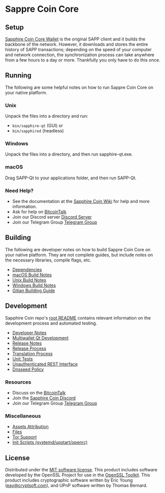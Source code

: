 Sappre Coin Core
=============

Setup
---------------------
[Sapphire Coin Core Wallet](https://sappcoin.com/#wallets) is the original SAPP client and it builds the backbone of the network. However, it downloads and stores the entire history of SAPP transactions; depending on the speed of your computer and network connection, the synchronization process can take anywhere from a few hours to a day or more. Thankfully you only have to do this once.

Running
---------------------
The following are some helpful notes on how to run Sappre Coin Core on your native platform.

### Unix

Unpack the files into a directory and run:

- `bin/sapphire-qt` (GUI) or
- `bin/sapphired` (headless)

### Windows

Unpack the files into a directory, and then run sapphire-qt.exe.

### macOS

Drag SAPP-Qt to your applications folder, and then run SAPP-Qt.

### Need Help?

* See the documentation at the [Sapphire Coin Wiki](https://github.com/PIVX-Project/PIVX/wiki)
for help and more information.
* Ask for help on [BitcoinTalk](https://bitcointalk.org/index.php?topic=5144109)
* Join our Discord server [Discord Server](https://discord.gg/zgcXB76)
* Join our Telegram Group [Telegram Group](https://t.me/sapphirecore)

Building
---------------------
The following are developer notes on how to build Sappre Coin Core on your native platform. They are not complete guides, but include notes on the necessary libraries, compile flags, etc.

- [Dependencies](dependencies.md)
- [macOS Build Notes](build-osx.md)
- [Unix Build Notes](build-unix.md)
- [Windows Build Notes](build-windows.md)
- [Gitian Building Guide](gitian-building.md)

Development
---------------------
Sapphire Coin repo's [root README](/README.md) contains relevant information on the development process and automated testing.

- [Developer Notes](developer-notes.md)
- [Multiwallet Qt Development](multiwallet-qt.md)
- [Release Notes](release-notes.md)
- [Release Process](release-process.md)
- [Translation Process](translation_process.md)
- [Unit Tests](unit-tests.md)
- [Unauthenticated REST Interface](REST-interface.md)
- [Dnsseed Policy](dnsseed-policy.md)

### Resources
* Discuss on the [BitcoinTalk](https://bitcointalk.org/index.php?topic=5144109)
* Join the [Sapphire Coin Discord](https://discord.gg/Rkxu77S)
* Join our Telegram Group [Telegram Group](https://t.me/sapphirecore)

### Miscellaneous
- [Assets Attribution](assets-attribution.md)
- [Files](files.md)
- [Tor Support](tor.md)
- [Init Scripts (systemd/upstart/openrc)](init.md)

License
---------------------
Distributed under the [MIT software license](/COPYING).
This product includes software developed by the OpenSSL Project for use in the [OpenSSL Toolkit](https://www.openssl.org/). This product includes
cryptographic software written by Eric Young ([eay@cryptsoft.com](mailto:eay@cryptsoft.com)), and UPnP software written by Thomas Bernard.
